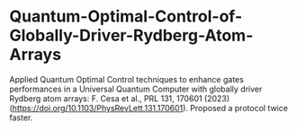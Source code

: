 # Quantum-Optimal-Control-of-Globally-Driver-Rydberg-Atom-Arrays
Applied Quantum Optimal Control techniques to enhance gates performances in a Universal Quantum Computer with globally driver Rydberg atom arrays: F. Cesa et al., PRL 131, 170601 (2023) (https://doi.org/10.1103/PhysRevLett.131.170601). Proposed a protocol twice faster.
